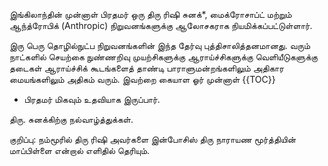

இங்கிலாந்தின் முன்னாள் பிரதமர் ஒரு  திரு ரிஷி சுனக்*, மைக்ரோசாப்ட் மற்றும் ஆந்த்ரோபிக் (Anthropic)  நிறுவனங்களுக்கு ஆலோசகராக நியமிக்கப்பட்டுள்ளார்.    

இரு பெரு தொழில்நுட்ப நிறுவனங்களின் இந்த தேர்வு புத்திசாலித்தனமானது. வரும் நாட்களில் செயற்கை நுண்ணறிவு
முயற்சிகளுக்கு ஆராய்ச்சிகளுக்கு வெளியீடுகளுக்கு தடைகள் ஆராய்ச்சிக் கூடங்களைத் தாண்டி பாராளுமன்றங்களிலும் அதிகார மையங்களிலும் அதிகம் வரும். இவற்றை கையாள ஓர் 
முன்னாள் 
{{TOC}}
- பிரதமர் மிகவும் உதவியாக இருப்பார். 

திரு. சுனக்கிற்கு நல்வாழ்த்துக்கள்.

குறிப்பு: நம்மூரில் திரு ரிஷி அவர்களை இன்போசிஸ் திரு நாராயண மூர்த்தியின் மாப்பிள்ளை என்றால் எளிதில் தெரியும். 